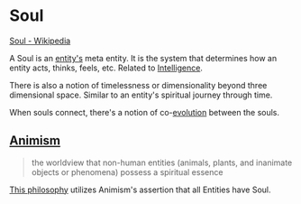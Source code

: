 # Soul

[Soul - Wikipedia](https://en.wikipedia.org/wiki/Soul)

A Soul is an [entity's](./entity.md) meta entity. It is the system that determines how an entity acts, thinks, feels, etc. Related to [Intelligence](./intelligence.md).

There is also a notion of timelessness or dimensionality beyond three dimensional space. Similar to an entity's spiritual journey through time.

When souls connect, there's a notion of co-[evolution](./evolution.md) between the souls.

## [Animism](./animism.md)

> the worldview that non-human entities (animals, plants, and inanimate objects or phenomena) possess a spiritual essence

[This philosophy](./this-philosophy.md) utilizes Animism's assertion that all Entities have Soul.
